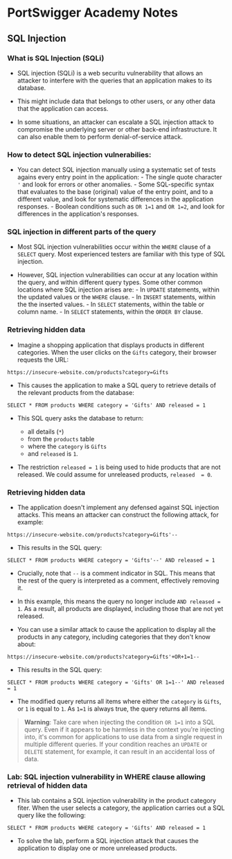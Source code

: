 # PortSwigger Academy Notes

## SQL Injection

### What is SQL Injection (SQLi)

- SQL injection (SQLi) is a web securitu vulnerability that allows an attacker to interfere with
  the queries that an application makes to its database.

- This might include data that belongs to other users, or any other data that the application can
  access.

- In some situations, an attacker can escalate a SQL injection attack to compromise the underlying
  server or other back-end infrastructure. It can also enable them to perform denial-of-service
  attack.

### How to detect SQL injection vulnerabilies:

- You can detect SQL injection manually using a systematic set of tests agains every entry point
  in the application: - The single quote character `'` and look for errors or other anomalies. - Some SQL-specific syntax that evaluates to the base (original) value of the entry point, and
  to a different value, and look for systematic differences in the application responses. - Boolean conditions such as `OR 1=1` and `OR 1=2`, and look for differences in the application's
  responses.

### SQL injection in different parts of the query

- Most SQL injection vulnerabilities occur within the `WHERE` clause of a `SELECT` query. Most
  experienced testers are familiar with this type of SQL injection.

- However, SQL injection vulnerabilities can occur at any location within the query, and within
  different query types. Some other common locations where SQL injection arises are: - In `UPDATE` statements, within the updated values or the `WHERE` clause. - In `INSERT` statements, within the the inserted values. - In `SELECT` statements, within the table or column name. - In `SELECT` statements, within the `ORDER BY` clause.

### Retrieving hidden data

- Imagine a shopping application that displays products in different categories. When the user
  clicks on the `Gifts` category, their browser requests the URL:

```
https://insecure-website.com/products?category=Gifts
```

- This causes the application to make a SQL query to retrieve details of the relevant products from
  the database:

```
SELECT * FROM products WHERE category = 'Gifts' AND released = 1
```

- This SQL query asks the database to return:

  - all details (`*`)
  - from the `products` table
  - where the `category` is `Gifts`
  - and `released` is `1`.

- The restriction `released = 1` is being used to hide products that are not released. We could
  assume for unreleased products, `released  = 0`.

### Retrieving hidden data

- The application doesn't implement any defensed against SQL injection attacks. This means an
  attacker can construct the following attack, for example:

```
https://insecure-website.com/products?category=Gifts'--
```

- This results in the SQL query:

```
SELECT * FROM products WHERE category = 'Gifts'--' AND released = 1
```

- Crucially, note that `--` is a comment indicator in SQL. This means that the rest of the query is
  interpreted as a comment, effectively removing it.

- In this example, this means the query no longer include `AND released = 1`. As a result, all
  products are displayed, including those that are not yet released.

- You can use a similar attack to cause the application to display all the products in any category,
  including categories that they don't know about:

```
https://insecure-website.com/products?category=Gifts'+OR+1=1--
```

- This results in the SQL query:

```
SELECT * FROM products WHERE category = 'Gifts' OR 1=1--' AND released = 1
```

- The modified query returns all items where either the `category` is `Gifts`, or `1` is equal to
  `1`. As `1=1` is always true, the query returns all items.

> **Warning**: Take care when injecting the condition `OR 1=1` into a SQL query. Even if it appears
> to be harmless in the context you're injecting into, it's common for applications to use data from
> a single request in multiple different queries. If your condition reaches an `UPDATE` or `DELETE`
> statement, for example, it can result in an accidental loss of data.

### Lab: SQL injection vulnerability in WHERE clause allowing retrieval of hidden data

- This lab contains a SQL injection vulnerability in the product category fiter. When the user
  selects a category, the application carries out a SQL query like the following:

```
SELECT * FROM products WHERE category = 'Gifts' AND released = 1
```

- To solve the lab, perform a SQL injection attack that causes the application to display one or
  more unreleased products.

